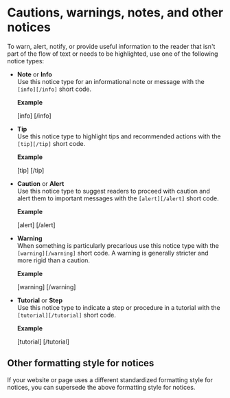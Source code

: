 # Cautions, warnings, notes, and other notices

To warn, alert, notify, or provide useful information to the reader that isn't part of the flow of text or needs to be highlighted, use one of the following notice types:

- **Note** or **Info**   
  Use this notice type for an informational note or message with the `[info][/info]` short code.

  **Example**  

  [info]  [/info]  

- **Tip**  
  Use this notice type to highlight tips and recommended actions with the `[tip][/tip]` short code.

  **Example**  

  [tip] [/tip]  

- **Caution** or **Alert**  
  Use this notice type to suggest readers to proceed with caution and alert them to important messages with the `[alert][/alert]` short code.

  **Example**  

  [alert] [/alert]  

- **Warning**  
  When something is particularly precarious use this notice type with the `[warning][/warning]` short code. A warning is generally stricter and more rigid than a caution.

  **Example**  

  [warning] [/warning]  

- **Tutorial** or **Step**  
  Use this notice type to indicate a step or procedure in a tutorial with the `[tutorial][/tutorial]` short code.

  **Example**  

  [tutorial] [/tutorial]  

## Other formatting style for notices

If your website or page uses a different standardized formatting style for notices, you can supersede the above formatting style for notices.
